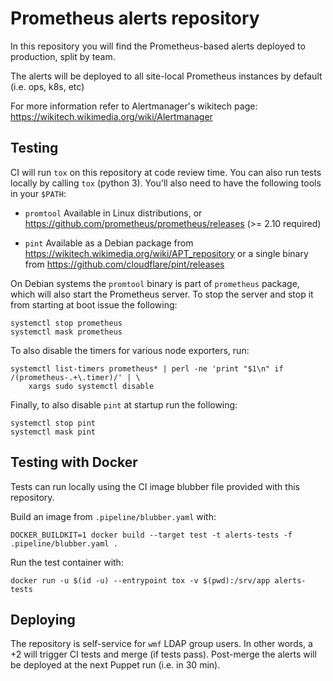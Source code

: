 Prometheus alerts repository
====

In this repository you will find the Prometheus-based alerts deployed to
production, split by team.

The alerts will be deployed to all site-local Prometheus instances by default
(i.e. ops, k8s, etc)

For more information refer to Alertmanager's wikitech page:
https://wikitech.wikimedia.org/wiki/Alertmanager

Testing
----
CI will run `tox` on this repository at code review time. You can also run
tests locally by calling `tox` (python 3). You'll also need to have the
following tools in your `$PATH`:

* `promtool` Available in Linux distributions, or
  https://github.com/prometheus/prometheus/releases (>= 2.10 required)

* `pint` Available as a Debian package from
  https://wikitech.wikimedia.org/wiki/APT_repository or a single binary from
  https://github.com/cloudflare/pint/releases

On Debian systems the `promtool` binary is part of `prometheus` package, which
will also start the Prometheus server. To stop the server and stop it from
starting at boot issue the following:

    systemctl stop prometheus
    systemctl mask prometheus

To also disable the timers for various node exporters, run:

    systemctl list-timers prometheus* | perl -ne 'print "$1\n" if /(prometheus-.+\.timer)/' | \
        xargs sudo systemctl disable

Finally, to also disable `pint` at startup run the following:

    systemctl stop pint
    systemctl mask pint

Testing with Docker
----
Tests can run locally using the CI image blubber file provided with this
repository.

Build an image from `.pipeline/blubber.yaml` with:

    DOCKER_BUILDKIT=1 docker build --target test -t alerts-tests -f .pipeline/blubber.yaml .

Run the test container with:

    docker run -u $(id -u) --entrypoint tox -v $(pwd):/srv/app alerts-tests

Deploying
----
The repository is self-service for `wmf` LDAP group users. In other words, a +2
will trigger CI tests and merge (if tests pass). Post-merge the alerts will be
deployed at the next Puppet run (i.e. in 30 min).

